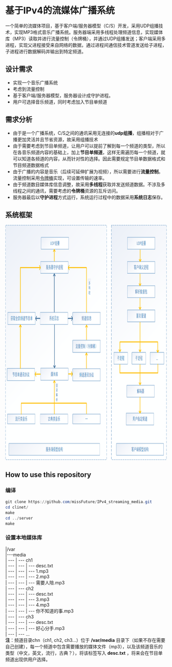 # 基于IPv4的流媒体广播系统
一个简单的流媒体项目，基于客户端/服务器模型（C/S）开发，采用UDP组播技术，实现MP3格式音乐广播系统。服务器端采用多线程处理频道信息，实现媒体库（MP3）读取并进行流量控制（令牌桶），并通过UDP组播发送；客户端采用多进程，实现父进程接受来自网络的数据，通过进程间通信技术管道发送给子进程，子进程进行数据解码并输出到特定频道。

## 设计需求
- 实现一个音乐广播系统
- 考虑到流量控制
- 基于客户端/服务器模型，服务器设计成守护进程。
- 用户可选择音乐频道，同时考虑加入节目单频道

## 需求分析

- 由于是一个广播系统，C/S之间的通讯采用无连接的**udp组播**，组播相对于广播更加灵活并且节省资源，故采用组播技术
- 由于需要考虑到节目单频道，让用户可以提前了解到每一个频道的类型，所以在各音乐频道内容的基础上，加上**节目单频道**，这样无需遍历每一个频道，就可以知道各频道的内容，从而针对性的选择。因此需要规定节目单数据格式和节目频道数据格式
- 由于广播的内容是音乐（后续可延伸扩展为视频），所以需要进行**流量控制**。流量控制采用[令牌桶](https://baike.baidu.com/item/令牌桶算法/6597000)实现，可设置传输的速率。
- 由于频道数目媒体库信息调整，故采用**多线程**获取并发送频道数据。不涉及多线程之间的通讯，需要考虑的**令牌桶**资源的互斥访问。
- 服务器最后以**守护进程**方式运行，系统运行过程中的数据采用**系统日志**保存。


## 系统框架
<p align="center">
<img width = '1057' height = '733' src = "https://github.com/missFuture/zte-com2020/blob/master/images/服务端-客户端.png"/>
</p>

## How to use this repository
### 编译
```powershell
git clone https://github.com/missFuture/IPv4_streaming_media.git
cd clinet/
make
cd ../server
make
```
### 设置本地媒体库
|/var
<br/>|---media</br>
| --- | --- ch1
<br/>| --- | --- | --- desc.txt</br>
| --- | --- | --- 1.mp3
<br/>| --- | --- | --- 2.mp3</br>
| --- | --- | --- 需要人陪.mp3
<br/>| --- | --- ch2</br>
| --- | --- | --- desc.txt
<br/>| --- | --- | --- 3.mp3</br>
| --- | --- | --- 4.mp3
<br/>| --- | --- | --- 你不知道的事.mp3</br>
| --- | --- ch3
<br/>| --- | --- | --- desc.txt</br>
| --- | --- | --- 好心分手.mp3
<br/>| --- | --- ...</br>
**注**：频道目录chn（ch1, ch2, ch3...）位于 **/var/media** 目录下（如果不存在需要自己创建），每一个频道中包含需要播放的媒体文件（mp3），以及该频道音乐的类型（中文，英文，流行，古典？），将该标签写入 **desc.txt** ，将来会在节目单频道出现供用户选择。

